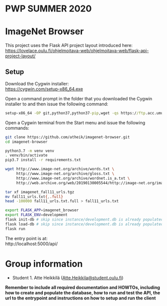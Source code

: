 # PWP SUMMER 2020

# ImageNet Browser

This project uses the Flask API project layout introduced here:  
https://lovelace.oulu.fi/ohjelmoitava-web/ohjelmoitava-web/flask-api-project-layout/

## Setup

Download the Cygwin installer:  
https://cygwin.com/setup-x86_64.exe

Open a command prompt in the folder that you downloaded the Cygwin installer to and then issue the following command:

```cmd
setup-x86_64 -OP git,python37,python37-pip,wget -qs https://ftp.acc.umu.se/mirror/cygwin/
```

Open a Cygwin terminal from the Start menu and issue the following commands:

```sh
git clone https://github.com/atheik/imagenet-browser.git
cd imagenet-browser
```

```sh
python3.7 -m venv venv
. venv/bin/activate
pip3.7 install -r requirements.txt
```

```sh
wget http://www.image-net.org/archive/words.txt \
     http://www.image-net.org/archive/gloss.txt \
     http://www.image-net.org/archive/wordnet.is_a.txt \
     http://web.archive.org/web/20190130005544/http://image-net.org/imagenet_data/urls/imagenet_fall11_urls.tgz
```

```sh
tar xf imagenet_fall11_urls.tgz
mv fall11_urls.txt{,.full}
head -100000 fall11_urls.txt.full > fall11_urls.txt
```

```sh
export FLASK_APP=imagenet_browser
export FLASK_ENV=development
flask init-db # skip since instance/development.db is already populated
flask load-db # skip since instance/development.db is already populated
flask run
```

The entry point is at:  
http://localhost:5000/api/

# Group information

* Student 1. Atte Heikkilä (Atte.Heikkila@student.oulu.fi)

__Remember to include all required documentation and HOWTOs, including how to create and populate the database, how to run and test the API, the url to the entrypoint and instructions on how to setup and run the client__
